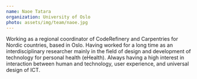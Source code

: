 ```yaml
---
name: Naoe Tatara
organization: University of Oslo
photo: assets/img/team/naoe.jpg
---
```


Working as a regional coordinator of CodeRefinery and Carpentries for Nordic
countries, based in Oslo. Having worked for a long time as an interdisciplinary
researcher mainly in the field of design and development of technology for
personal health (eHealth). Always having a high interest in interaction between
human and technology, user experience, and universal design of ICT.

